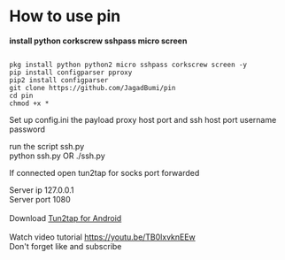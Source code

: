 # How to use pin
<b>install python corkscrew sshpass micro screen</b>
<pre><code>
pkg install python python2 micro sshpass corkscrew screen -y
pip install configparser pproxy
pip2 install configparser
git clone https://github.com/JagadBumi/pin
cd pin
chmod +x *
</code></pre>

Set up config.ini the payload proxy host port and ssh host port username password
<br>

run the script ssh.py
<br>
python ssh.py OR ./ssh.py
<br>

If connected open tun2tap for socks port forwarded
<br>

Server ip 127.0.0.1
<br>
Server port 1080
<br><br>
Download <a href="https://sfile.mobi/PXIoOKEZUs7">Tun2tap for Android</a>
<br><br>
Watch video tutorial https://youtu.be/TB0lxvknEEw
<br>
Don't forget like and subscribe
<br>

